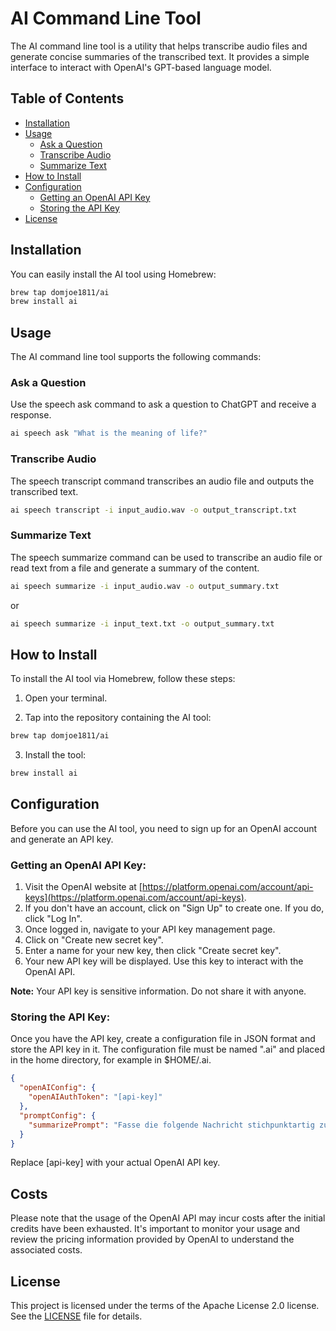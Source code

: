 # AI Command Line Tool

The AI command line tool is a utility that helps transcribe audio files and generate concise summaries of the transcribed text. It provides a simple interface to interact with OpenAI's GPT-based language model.

## Table of Contents
- [Installation](#installation)
- [Usage](#usage)
    - [Ask a Question](#ask-a-question)
    - [Transcribe Audio](#transcribe-audio)
    - [Summarize Text](#summarize-text)
- [How to Install](#how-to-install)
- [Configuration](#configuration)
    - [Getting an OpenAI API Key](#getting-an-openai-api-key)
    - [Storing the API Key](#storing-the-api-key)
- [License](#license)

## Installation

You can easily install the AI tool using Homebrew:

```bash
brew tap domjoe1811/ai
brew install ai
```
## Usage

The AI command line tool supports the following commands:
### Ask a Question

Use the speech ask command to ask a question to ChatGPT and receive a response.
    
```bash
ai speech ask "What is the meaning of life?"
   ```

### Transcribe Audio

The speech transcript command transcribes an audio file and outputs the transcribed text.

```bash 
ai speech transcript -i input_audio.wav -o output_transcript.txt
```

### Summarize Text

The speech summarize command can be used to transcribe an audio file or read text from a file and generate a summary of the content.

```bash
ai speech summarize -i input_audio.wav -o output_summary.txt
```
or
```bash
ai speech summarize -i input_text.txt -o output_summary.txt
```
## How to Install

To install the AI tool via Homebrew, follow these steps:

1. Open your terminal.

2. Tap into the repository containing the AI tool:

```bash
brew tap domjoe1811/ai
```
3. Install the tool:
    
```bash
brew install ai
```
## Configuration

Before you can use the AI tool, you need to sign up for an OpenAI account and generate an API key. 

### Getting an OpenAI API Key:

1. Visit the OpenAI website at [https://platform.openai.com/account/api-keys](https://platform.openai.com/account/api-keys).
2. If you don't have an account, click on "Sign Up" to create one. If you do, click "Log In".
3. Once logged in, navigate to your API key management page.
4. Click on "Create new secret key".
5. Enter a name for your new key, then click "Create secret key".
6. Your new API key will be displayed. Use this key to interact with the OpenAI API.

**Note:** Your API key is sensitive information. Do not share it with anyone.

### Storing the API Key:

Once you have the API key, create a configuration file in JSON format and store the API key in it. The configuration file must be named ".ai" and placed in the home directory, for example in $HOME/.ai.

```json
{
  "openAIConfig": {
    "openAIAuthToken": "[api-key]"
  },
  "promptConfig": {
    "summarizePrompt": "Fasse die folgende Nachricht stichpunktartig zusammen. Versuche dabei, die Themen der Nachricht zu erkennen und diese bei der Zusammenfassung zu gruppieren."
  }
}
```

Replace [api-key] with your actual OpenAI API key.

## Costs

Please note that the usage of the OpenAI API may incur costs after the initial credits have been exhausted. It's important to monitor your usage and review the pricing information provided by OpenAI to understand the associated costs.

## License

This project is licensed under the terms of the Apache License 2.0 license. See the [LICENSE](LICENSE) file for details.

